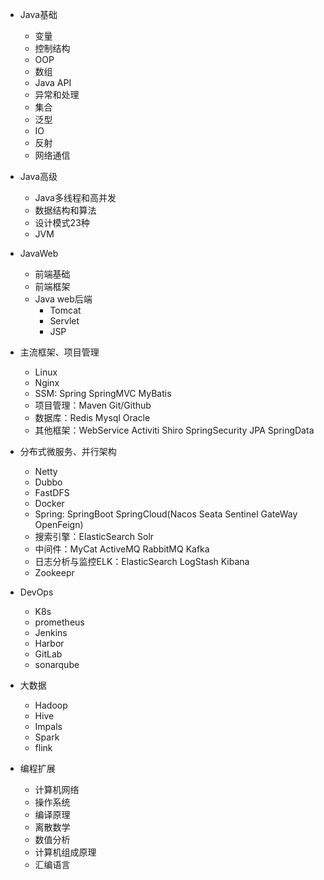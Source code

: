 - Java基础
  - 变量
  - 控制结构
  - OOP
  - 数组
  - Java API
  - 异常和处理
  - 集合
  - 泛型
  - IO
  - 反射
  - 网络通信

- Java高级
  - Java多线程和高并发
  - 数据结构和算法
  - 设计模式23种
  - JVM

- JavaWeb
  - 前端基础
  - 前端框架
  - Java web后端
    - Tomcat
    - Servlet
    - JSP

- 主流框架、项目管理
  - Linux
  - Nginx
  - SSM: Spring SpringMVC MyBatis
  - 项目管理：Maven Git/Github 
  - 数据库：Redis Mysql Oracle
  - 其他框架：WebService Activiti Shiro SpringSecurity JPA SpringData

- 分布式微服务、并行架构
  - Netty
  - Dubbo
  - FastDFS
  - Docker
  - Spring: SpringBoot SpringCloud(Nacos Seata Sentinel GateWay OpenFeign) 
  - 搜索引擎：ElasticSearch Solr
  - 中间件：MyCat ActiveMQ RabbitMQ Kafka
  - 日志分析与监控ELK：ElasticSearch LogStash Kibana
  - Zookeepr

- DevOps
  - K8s
  - prometheus
  - Jenkins
  - Harbor
  - GitLab
  - sonarqube

- 大数据
  - Hadoop
  - Hive
  - Impals
  - Spark
  - flink

- 编程扩展
  - 计算机网络
  - 操作系统
  - 编译原理
  - 离散数学
  - 数值分析
  - 计算机组成原理
  - 汇编语言
